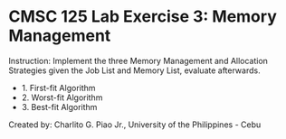 # CMSC 125 Lab Exercise 3: Memory Management
Instruction: Implement the three Memory Management and Allocation Strategies given the Job List and Memory List, evaluate afterwards.
<ul>
  <li>1. First-fit Algorithm</li>  
  <li>2. Worst-fit Algorithm</li>
  <li>3. Best-fit Algorithm</li>
</ul

Created by: Charlito G. Piao Jr., University of the Philippines - Cebu
